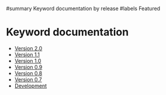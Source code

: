 ﻿#summary Keyword documentation by release
#labels Featured

# Keyword documentation #

  * [Version 2.0](https://robotframework-sshlibrary.googlecode.com/git-history/2.0/doc/SSHLibrary.html)
  * [Version 1.1](https://robotframework-sshlibrary.googlecode.com/git-history/1.1/doc/SSHLibrary.html)
  * [Version 1.0](https://robotframework-sshlibrary.googlecode.com/git-history/1.0/doc/SSHLibrary.html)
  * [Version 0.9](https://robotframework-sshlibrary.googlecode.com/git-history/0.9/doc/SSHLibrary.html)
  * [Version 0.8](https://robotframework-sshlibrary.googlecode.com/git-history/0.8/doc/SSHLibrary.html)
  * [Version 0.7](https://robotframework-sshlibrary.googlecode.com/git-history/0.7/doc/SSHLibrary.html)
  * [Development](https://robotframework-sshlibrary.googlecode.com/git-history/master/doc/SSHLibrary.html)